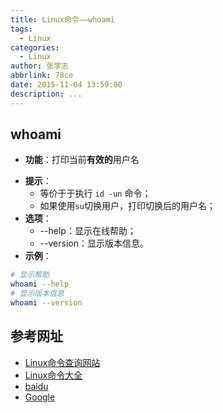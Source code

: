 ```yaml
---
title: Linux命令——whoami
tags:
  - Linux
categories:
  - Linux
author: 张学志
abbrlink: 78ce
date: 2015-11-04 13:59:00
description: ...
---
```





## whoami
* **功能**：打印当前**有效的**用户名
<!-- more -->
* **提示**：
	* 等价于于执行 `id -un` 命令；
	* 如果使用`su`切换用户，打印切换后的用户名；
* **选项**： 
	* --help：显示在线帮助； 
	* --version：显示版本信息。
* **示例**：
```bash
# 显示帮助
whoami --help
# 显示版本信息
whoami --version
```


## 参考网址
* [Linux命令查询网站](http://www.lx138.com/)
* [Linux命令大全](http://man.linuxde.net/)
* [baidu](http://baidu.com/)
* [Google](http://google.com.hk)

